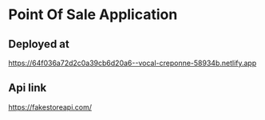 # Point Of Sale Application

## Deployed at 
https://64f036a72d2c0a39cb6d20a6--vocal-creponne-58934b.netlify.app

## Api link 
https://fakestoreapi.com/
